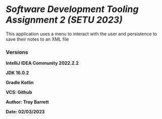 # ***Software Development Tooling Assignment 2 (SETU 2023)***

This application uses a menu to interact with the user and persistence to save their notes to an XML file
### **Versions**

**IntelliJ IDEA Community 2022.2.2**

**JDK 16.0.2**

**Gradle Kotlin**

**VCS: Github**

**Author: Troy Barrett**

**Date: 02/03/2023**